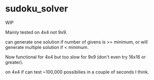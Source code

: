 # sudoku_solver
WIP

Mainly tested on 4x4 not 9x9.

can generate one solution if number of givens is >= minimum, or will generate multiple solution if < minimum.

Now functional for 4x4 but too slow for 9x9 (don't even try 16x16 or greater).

on 4x4 if can test ~100,000 possibilies in a couple of seconds I think.
